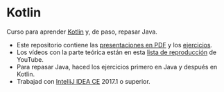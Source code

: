 # Kotlin

Curso para aprender [Kotlin](https://kotlinlang.org/) y, de paso, repasar Java.

- Este repositorio contiene las [presentaciones en PDF](./01_presentaciones/) y los [ejercicios](./02_ejercicios/).
- Los vídeos con la parte teórica están en esta [lista de reproducción](https://www.youtube.com/playlist?list=PLxL0ASjNO0ggH-k3AeNh9H8E8EXxj-1XC) de YouTube.
- Para repasar Java, haced los ejercicios primero en Java y después en Kotlin.
- Trabajad con [IntelliJ IDEA CE](https://www.jetbrains.com/idea/download/) 2017.1 o superior.
